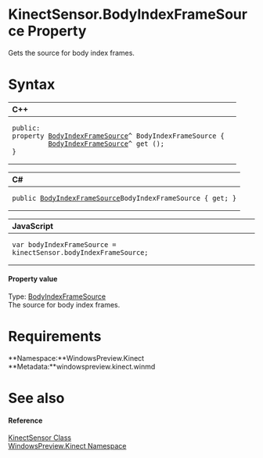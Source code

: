 KinectSensor.BodyIndexFrameSource Property  
==========================================  

Gets the source for body index frames. <span id="syntaxSection"></span>

Syntax  
======  

<table>
<colgroup>
<col width="100%" />
</colgroup>
<thead>
<tr class="header">
<th align="left">C++</th>
</tr>
</thead>
<tbody>
<tr class="odd">
<td align="left"><pre><code>public:  
property <a href="../../BodyIndexFrameSource_Class.md">BodyIndexFrameSource</a>^ BodyIndexFrameSource {  
         <a href="../../BodyIndexFrameSource_Class.md">BodyIndexFrameSource</a>^ get ();  
}</code></pre></td>
</tr>
</tbody>
</table>

<table>
<colgroup>
<col width="100%" />
</colgroup>
<thead>
<tr class="header">
<th align="left">C#</th>
</tr>
</thead>
<tbody>
<tr class="odd">
<td align="left"><pre><code>public <a href="../../BodyIndexFrameSource_Class.md">BodyIndexFrameSource</a>BodyIndexFrameSource { get; }</code></pre></td>
</tr>
</tbody>
</table>

<table>
<colgroup>
<col width="100%" />
</colgroup>
<thead>
<tr class="header">
<th align="left">JavaScript</th>
</tr>
</thead>
<tbody>
<tr class="odd">
<td align="left"><pre><code>var bodyIndexFrameSource = kinectSensor.bodyIndexFrameSource;</code></pre></td>
</tr>
</tbody>
</table>

<span id="ID4EU"></span>
#### Property value  

Type: [BodyIndexFrameSource](../../BodyIndexFrameSource_Class.md)  
 The source for body index frames.  

<span id="requirements"></span>

Requirements  
============  

**Namespace:**WindowsPreview.Kinect  
**Metadata:**windowspreview.kinect.winmd  

<span id="ID4ECB"></span>

See also  
========  

<span id="ID4EEB"></span>
#### Reference  

[KinectSensor Class](../../KinectSensor_Class.md)  
 [WindowsPreview.Kinect Namespace](../../../Kinect.md)  



<!--Please do not edit the data in the comment block below.-->
<!--
TOCTitle : BodyIndexFrameSource Property
RLTitle : KinectSensor.BodyIndexFrameSource Property
KeywordK : BodyIndexFrameSource property
KeywordK : KinectSensor.BodyIndexFrameSource property
KeywordF : WindowsPreview.Kinect.KinectSensor.BodyIndexFrameSource
KeywordF : KinectSensor.BodyIndexFrameSource
KeywordF : BodyIndexFrameSource
KeywordF : WindowsPreview.Kinect.KinectSensor.BodyIndexFrameSource
KeywordA : P:WindowsPreview.Kinect.KinectSensor.BodyIndexFrameSource
AssetID : P:WindowsPreview.Kinect.KinectSensor.BodyIndexFrameSource
Locale : en-us
CommunityContent : 1
APIType : Managed
APILocation : windowspreview.kinect.winmd
APIName : WindowsPreview.Kinect.KinectSensor.BodyIndexFrameSource
TargetOS : Windows
TopicType : kbSyntax
DevLang : VB
DevLang : CSharp
DevLang : JavaScript
DevLang : C++
DocSet : K4Wv2
ProjType : K4Wv2Proj
Technology : Kinect for Windows
Product : Kinect for Windows SDK v2
productversion : 20
-->
